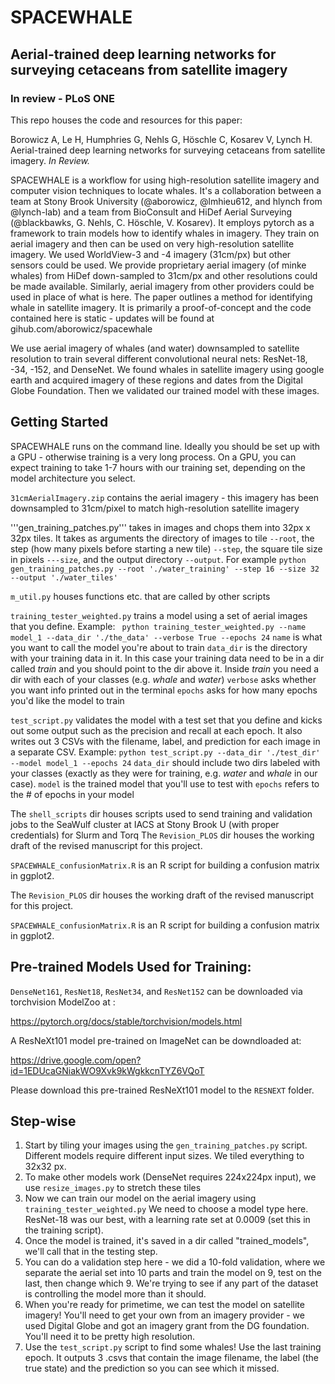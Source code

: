 # SPACEWHALE
## Aerial-trained deep learning networks for surveying cetaceans from satellite imagery
### In review - PLoS ONE

This repo houses the code and resources for this paper:

Borowicz A, Le H, Humphries G, Nehls G, Höschle C, Kosarev V, Lynch H. Aerial-trained deep learning networks for surveying cetaceans from satellite imagery. *In Review.* 

SPACEWHALE is a workflow for using high-resolution satellite imagery and computer vision techniques to locate whales. It's a collaboration between a team at Stony Brook University (@aborowicz, @lmhieu612, and hlynch from @lynch-lab) and a team from BioConsult and HiDef Aerial Surveying (@blackbawks, G. Nehls, C. Höschle, V. Kosarev). It employs pytorch as a framework to train models how to identify whales in imagery. They train on aerial imagery and then can be used on very high-resolution satellite imagery. We used WorldView-3 and -4 imagery (31cm/px) but other sensors could be used. We provide proprietary aerial imagery (of minke whales) from HiDef down-sampled to 31cm/px and other resolutions could be made available. Similarly, aerial imagery from other providers could be used in place of what is here. 
The paper outlines a method for identifying whale in satellite imagery. It is primarily a proof-of-concept and the code contained here is static - updates will be found at gihub.com/aborowicz/spacewhale

We use aerial imagery of whales (and water) downsampled to satellite resolution to train several different convolutional neural nets: ResNet-18, -34, -152, and DenseNet. 
We found whales in satellite imagery using google earth and acquired imagery of these regions and dates from the Digital Globe Foundation. Then we validated our trained model with these images.

## Getting Started

SPACEWHALE runs on the command line. Ideally you should be set up with a GPU - otherwise training is a very long process.
On a GPU, you can expect training to take 1-7 hours with our training set, depending on the model architecture you select.


```31cmAerialImagery.zip``` contains the aerial imagery - this imagery has been downsampled to 31cm/pixel to match high-resolution satellite imagery

'''gen_training_patches.py''' takes in images and chops them into 32px x 32px tiles. It takes as arguments the directory of images to tile ```--root```, the step (how many pixels before starting a new tile) ```--step```, the square tile size in pixels ```---size```, and the output directory ```--output```. For example 
```python gen_training_patches.py --root './water_training' --step 16 --size 32 --output './water_tiles'``` 

```m_util.py``` houses functions etc. that are called by other scripts

```training_tester_weighted.py``` trains a model using a set of aerial images that you define. Example:
``` python training_tester_weighted.py --name model_1 --data_dir './the_data' --verbose True --epochs 24```
```name``` is what you want to call the model you're about to train
```data_dir``` is the directory with your training data in it. In this case your training data need to be in a dir called *train* and you should point to the dir above it. Inside *train* you need a dir with each of your classes (e.g. *whale* and *water*)
```verbose``` asks whether you want info printed out in the terminal
```epochs``` asks for how many epochs you'd like the model to train

```test_script.py``` validates the model with a test set that you define and kicks out some output such as the precision and recall at each epoch. It also writes out 3 CSVs with the filename, label, and prediction for each image in a separate CSV. Example:
```python test_script.py --data_dir './test_dir' --model model_1 --epochs 24```
```data_dir``` should include two dirs labeled with your classes (exactly as they were for training, e.g. *water* and *whale* in our case). 
```model``` is the trained model that you'll use to test with
```epochs``` refers to the # of epochs in your model

The ```shell_scripts``` dir houses scripts used to send training and validation jobs to the SeaWulf cluster at IACS at Stony Brook U (with proper credentials) for Slurm and Torq
The ```Revision_PLOS``` dir houses the working draft of the revised manuscript for this project.

```SPACEWHALE_confusionMatrix.R``` is an R script for building a confusion matrix in ggplot2.

The ```Revision_PLOS``` dir houses the working draft of the revised manuscript for this project.

```SPACEWHALE_confusionMatrix.R``` is an R script for building a confusion matrix in ggplot2.

## Pre-trained Models Used for Training:

```DenseNet161```,  ```ResNet18```, ```ResNet34```, and ```ResNet152``` can be downloaded via torchvision ModelZoo at :

https://pytorch.org/docs/stable/torchvision/models.html

A ResNeXt101 model pre-trained on ImageNet can be downdloaded at:

https://drive.google.com/open?id=1EDUcaGNiakWO9Xvk9kWgkkcnTYZ6VQoT

Please download this pre-trained ResNeXt101 model to the ```RESNEXT``` folder.

## Step-wise

1. Start by tiling your images using the ```gen_training_patches.py``` script. Different models require different input sizes. We tiled everything to 32x32 px.
1. To make other models work (DenseNet requires 224x224px input), we use ```resize_images.py``` to stretch these tiles 
1. Now we can train our model on the aerial imagery using ```training_tester_weighted.py``` We need to choose a model type here. ResNet-18 was our best, with a learning rate set at 0.0009 (set this in the training script).
1. Once the model is trained, it's saved in a dir called "trained_models", we'll call that in the testing step. 
1. You can do a validation step here - we did a 10-fold validation, where we separate the aerial set into 10 parts and train the model on 9, test on the last, then change which 9. We're trying to see if any part of the dataset is controlling the model more than it should.
1. When you're ready for primetime, we can test the model on satellite imagery! You'll need to get your own from an imagery provider - we used Digital Globe and got an imagery grant from the DG foundation. You'll need it to be pretty high resolution.
1. Use the ```test_script.py``` script to find some whales! Use the last training epoch. It outputs 3 .csvs that contain the image filename, the label (the true state) and the prediction so you can see which it missed.
